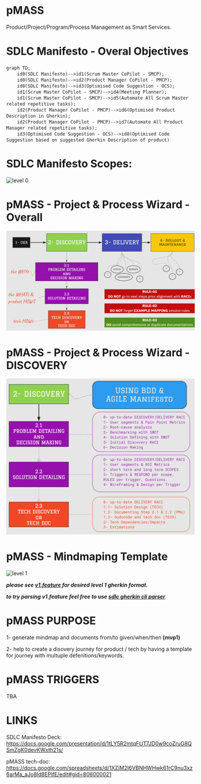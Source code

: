 # pMASS
Product/Project/Program/Process Management as Smart Services.

# SDLC Manifesto - Overal Objectives
```mermaid
graph TD;
    id0(SDLC Manifesto)-->id1(Scrum Master CoPilot - SMCP);
    id0(SDLC Manifesto)-->id2(Product Manager CoPilot - PMCP);
    id0(SDLC Manifesto)-->id3(Optimised Code Suggestion - OCS);
    id1(Scrum Master CoPilot - SMCP)-->id4(Meeting Planner);
    id1(Scrum Master CoPilot - SMCP)-->id5(Automate All Scrum Master related repetitive tasks);
    id2(Product Manager CoPilot - PMCP)-->id6(Optimised Product Description in Gherkin);
    id2(Product Manager CoPilot - PMCP)-->id7(Automate All Product Manager related repetitive tasks);
    id3(Optimised Code Suggestion - OCS)-->id8(Optimised Code Suggestion based on suggested Gherkin Description of product)
```

# SDLC Manifesto Scopes:
![level 0](https://github.com/sdlcmanifesto/sMASS/blob/main/img/sdlc-overall-scopes-03.PNG?raw=true)

# pMASS - Project & Process Wizard - Overall
![level 0](https://github.com/sdlcmanfiesto/SMaS/blob/main/img/level-1.png?raw=true)

# pMASS - Project & Process Wizard - DISCOVERY
![level 1](https://github.com/sdlcmanfiesto/SMaS/blob/main/img/level-2.png?raw=true)

# pMASS - Mindmaping Template
![level 1](https://github.com/sdlcmanifesto/sMASS/blob/main/img/pmass-template-02.PNG?raw=true)

***please see [v1.feature](https://raw.githubusercontent.com/sdlcmanfiesto/PMaS/main/v1.feature) for desired level 1 gherkin format.***

***to try parsing v1.feature feel free to use [sdlc gherkin cli parser](https://github.com/rouzikrm/gherkin-python)***


# pMASS PURPOSE

1- generate mindmap and documents from/to given/when/then **(mvp1)**

2- help to create a disovery journey for product / tech by having a template for journey with multuple defenitions/keywords.

# pMASS TRIGGERS

TBA

# LINKS
SDLC Manifesto Deck:
https://docs.google.com/presentation/d/1tLY5R2mtqFUT7JD0w9coZruG8QSmZgK0devKWxth21s/

pMASS tech-doc:
https://docs.google.com/spreadsheets/d/1XZjM2l6VBNHWHwk61rC9nu3xz6arMa_aJo8ld8EPlfE/edit#gid=806000021
